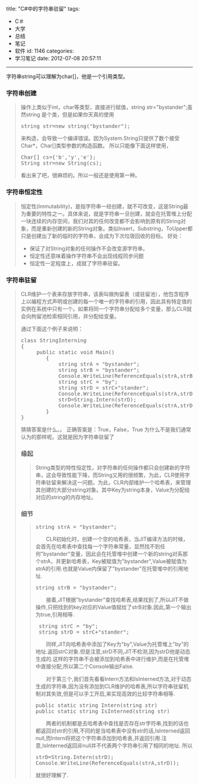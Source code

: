 title: "C#中的字符串驻留"
tags:
  - C＃
  - 大学
  - 总结
  - 笔记
  - 软件
id: 1146
categories:
  - 学习笔记
date: 2012-07-08 20:57:11
---

字符串string可以理解为char[]，他是一个引用类型。

### 字符串创建

> 操作上类似于int，char等类型，直接进行赋值，string str="bystander";虽然string 是个类，但是如果你天真的使用
> <pre class="lang:c# decode:true ">string str=new string("bystander");</pre>
> 来构造，会导致一个编译错误。因为System.String只提供了数个接受Char*，Char[]类型参数的构造函数。
> 所以只能像下面这样使用，
> <pre class="lang:c# decode:true ">Char[] cs={'b','y','e'};
> String str=new String(cs);</pre>
> 看出来了吧，很麻烦的。所以一般还是使用第一种。

### 字符串恒定性

> 恒定性(Immutability)，是指字符串一经创建，就不可改变，这是String最为重要的特性之一。具体来说，就是字符串一旦创建，就会在托管堆上分配一块连续的内存空间，我们对其的任何改变都不会影响到原有的String对象，而是重新创建的新的String对象。类似Insert，Substring，ToUpper都只是创建出了新的临时的字符串，会成为下次垃圾回收的目标。
> 好处：
> 
> *   保证了对String对象的任何操作不会改变源字符串。
> *   恒定性还意味着操作字符串不会出现线程同步问题
> *   恒定性一定程度上，成就了字符串驻留。

### 字符串驻留

> CLR维护一个表来存放字符串，该表叫做拘留表（或驻留池），他包含程序上以编程方式声明或创建的每一个唯一的字符串的引用，因此具有特定值的实例在系统中只有一个。如果将同一个字符串分配给多个变量，那么CLR就会向拘留池检索相同引用，并分配给变量。
> 
> 通过下面这个例子来说明：
> <pre class="lang:c# decode:true ">class StringInterning
> {
>      public static void Main()
>         { 
>             string strA = "bystander";
>             string strB = "bystander";
>             Console.WriteLine(ReferenceEquals(strA,strB));
>             string strC = "by";
>             string strD = strC+"stander";
>             Console.WriteLine(ReferenceEquals(strA,strD));
>             strD=String.Intern(strD);
>             Console.WriteLine(ReferenceEquals(strA,strD));
>         }
> }</pre>
> 猜猜答案是什么。。
> 正确答案是：True，False，True
> 为什么不是我们通常认为的那样呢。这就是因为字符串驻留了
> 
> ### 缘起
> 
> > String类型的特性恒定性，对字符串的任何操作都只会创建新的字符串，这会导致性能下降，而String又用的很频繁，为此，CLR使用字符串驻留来解决这一问题。为此，CLR内部维护一个哈希表，来管理其创建的大部分string对象。其中Key为string本身，Value为分配给对应的string的内存地址。
> 
> ### 细节
> 
> > <pre class="lang:c# decode:true ">string strA = "bystander";</pre>
> > 　　CLR初始化时，创建一个空的哈希表，当JIT编译方法的时候，会首先在哈希表中查找每一个字符串常量，显然找不到任何"bystander"变量，因此会在托管堆中创建一个新的string对系那个strA，并更新哈希表，Key被赋值为"bystander",Value被赋值为strA的引用.也就是Value内保留了"bystander"在托管堆中的引用地址.
> > <pre class="lang:c# decode:true ">string strB = "bystander";</pre>
> > 　　接着,JIT根据"bystander"查找哈希表,结果找到了,所以JIT不做操作,只把找到的key对应的Value值赋给了strB对象.因此,第一个输出为true,引用相等.
> > <pre class="lang:c# decode:true "> string strC = "by";
> >  string strD = strC+"stander";</pre>
> > 　　同样,JIT向哈希表中添加了Key为"by",Value为托管堆上"by"的地址.返回strC对象.但是注意,strD不同,JIT不检测,因为strD他是动态生成的.这样的字符串不会被添加到哈希表中进行维护,而是在托管堆中直接分配,所以第二个Console输出False.
> > 
> > 　　对于第三个,我们首先看看Intern方法和IsInterned方法,对于动态生成的字符串,因为没有添加到CLR维护的哈希表,所以字符串驻留机制对其失效,但是可以手工开启,来实现高效的比较字符串相等.
> > <pre class="lang:c# decode:true ">public static string Intern(string str)
> > public static string IsInterned(string str)</pre>
> > 　　两者的机制都是去哈希表中查找是否存在str字符串,找到的话也都返回对str的引用,不同的是当哈希表中没有str的话,IsInterned返回null,而Intern将把这个字符串添加到哈希表,并返回引用.注意,IsInterned返回非null并不代表两个字符串引用了相同的地址.
> > 所以
> > <pre class="lang:c# decode:true ">strD=String.Intern(strD);
> > Console.WriteLine(ReferenceEquals(strA,strD));</pre>
> > 就很好理解了.